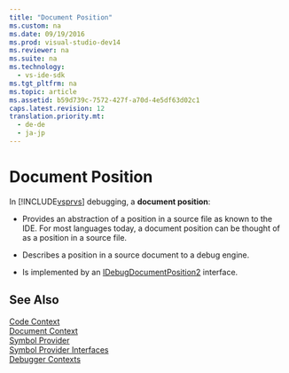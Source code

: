 ```yaml
---
title: "Document Position"
ms.custom: na
ms.date: 09/19/2016
ms.prod: visual-studio-dev14
ms.reviewer: na
ms.suite: na
ms.technology: 
  - vs-ide-sdk
ms.tgt_pltfrm: na
ms.topic: article
ms.assetid: b59d739c-7572-427f-a70d-4e5df63d02c1
caps.latest.revision: 12
translation.priority.mt: 
  - de-de
  - ja-jp
---
```

# Document Position
In [!INCLUDE[vsprvs](../vs140/includes/vsprvs_md.md)] debugging, a **document position**:  
  
-   Provides an abstraction of a position in a source file as known to the IDE. For most languages today, a document position can be thought of as a position in a source file.  
  
-   Describes a position in a source document to a debug engine.  
  
-   Is implemented by an [IDebugDocumentPosition2](../vs140/IDebugDocumentPosition2.md) interface.  
  
## See Also  
 [Code Context](../vs140/Code-Context.md)   
 [Document Context](../vs140/Document-Context.md)   
 [Symbol Provider](../vs140/Symbol-Provider.md)   
 [Symbol Provider Interfaces](../vs140/Symbol-Provider-Interfaces.md)   
 [Debugger Contexts](../vs140/Debugger-Contexts.md)